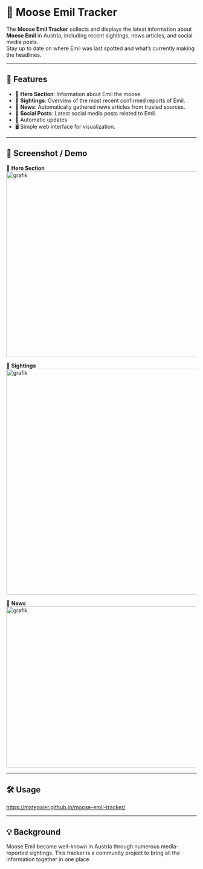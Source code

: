 # 🦌 Moose Emil Tracker

The **Moose Emil Tracker** collects and displays the latest information about **Moose Emil** in Austria, including recent sightings, news articles, and social media posts.  
Stay up to date on where Emil was last spotted and what’s currently making the headlines.  

---

## 🚀 Features
- 🦌 **Hero Section**: Information about Emil the moose
- 📍 **Sightings**: Overview of the most recent confirmed reports of Emil.  
- 📰 **News**: Automatically gathered news articles from trusted sources.  
- 💬 **Social Posts**: Latest social media posts related to Emil.  
- 🔄 Automatic updates 
- 🖥️ Simple web interface for visualization.  

---

## 📸 Screenshot / Demo
🦌 **Hero Section**
<img width="1607" height="492" alt="grafik" src="https://github.com/user-attachments/assets/748f4b4d-8d7a-4863-abe7-90d4b2adccb3" />

📍 **Sightings**
<img width="1585" height="598" alt="grafik" src="https://github.com/user-attachments/assets/40ecc190-9869-423a-8c14-11a1f5f94038" />

📰 **News**
<img width="1595" height="427" alt="grafik" src="https://github.com/user-attachments/assets/69bdbbf0-5cf7-4eb8-98a6-827cb7feb56f" />


---

## 🛠️ Usage
https://matepaier.github.io/moose-emil-tracker/

---

## 💡 Background

Moose Emil became well-known in Austria through numerous media-reported sightings.
This tracker is a community project to bring all the information together in one place.
